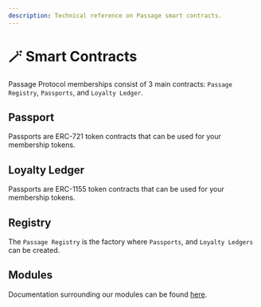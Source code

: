 ```yaml
---
description: Technical reference on Passage smart contracts.
---
```


# 🪄 Smart Contracts

Passage Protocol memberships consist of 3 main contracts: `Passage Registry`, `Passports`, and `Loyalty Ledger`.

## Passport

Passports are ERC-721 token contracts that can be used for your membership tokens.

## Loyalty Ledger

Passports are ERC-1155 token contracts that can be used for your membership tokens.

## Registry

The `Passage Registry` is the factory where `Passports`, and `Loyalty Ledgers` can be created.

## Modules

Documentation surrounding our modules can be found [here](./Modules/).
